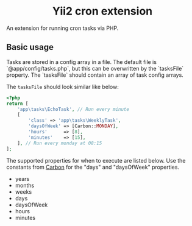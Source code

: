 <h1 align="center">Yii2 cron extension</h1>

An extension for running cron tasks via PHP.

<h2>Basic usage</h2>
Tasks are stored in a config array in a file. The default file is `@app/config/tasks.php`, but this can be overwritten
by the `tasksFile` property.
The `tasksFile` should contain an array of task config arrays.

The `tasksFile` should look similar like below:
```php
<?php
return [
    'app\tasks\EchoTask', // Run every minute
    [
        'class' => 'app\tasks\WeeklyTask',
        'daysOfWeek' => [Carbon::MONDAY],
        'hours'      => [8],
        'minutes'    => [15],
    ], // Run every monday at 08:15
];
```

The supported properties for when to execute are listed below. Use the constants from [Carbon](https://carbon.nesbot.com/docs/) for the "days" and "daysOfWeek" properties.
* years
* months
* weeks
* days
* daysOfWeek
* hours
* minutes